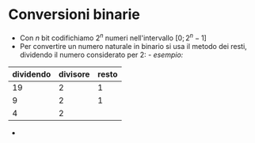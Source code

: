 

# Conversioni binarie

- Con *n* bit codifichiamo $2^n$ numeri nell'intervallo $[0; 2^n - 1]$
- Per convertire un numero naturale in binario si usa il metodo dei resti, dividendo il numero considerato per 2: 
		*- esempio:* 
		

| dividendo | divisore | resto |
| --------- | -------- | ----- |
| 19        | 2        | 1     |
| 9         | 2        | 1     |
| 4         | 2        |       |

- 